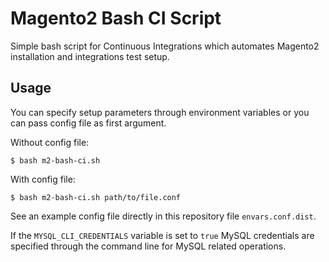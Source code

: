 Magento2 Bash CI Script
=======================

Simple bash script for Continuous Integrations which automates Magento2 installation and integrations test setup.

Usage
-----

You can specify setup parameters through environment variables or you can pass config file as first argument.

Without config file:

	$ bash m2-bash-ci.sh
	
With config file:

	$ bash m2-bash-ci.sh path/to/file.conf
	
See an example config file directly in this repository file `envars.conf.dist`.
	
If the `MYSQL_CLI_CREDENTIALS` variable is set to `true` MySQL credentials are specified through the command line for MySQL related operations.

	